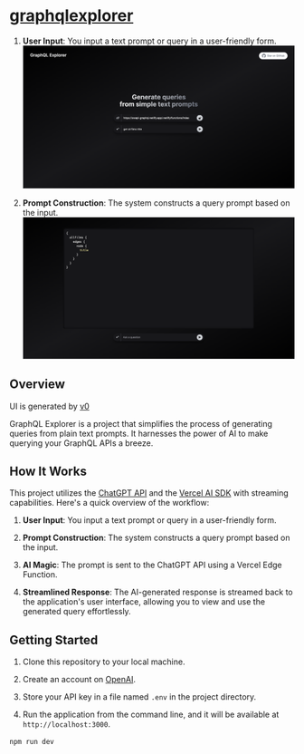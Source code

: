 # [graphqlexplorer](https://graphqlexplorer.vercel.app/)

1. **User Input**: You input a text prompt or query in a user-friendly form.
   [![GraphQL Explorer First Screen](./screen1.png)](https://graphqlexplorer.vercel.app/)

2. **Prompt Construction**: The system constructs a query prompt based on the input.
   [![GraphQL Explorer Second Screen](./screen2.png)](https://graphqlexplorer.vercel.app/)

## Overview

UI is generated by [v0](https://v0.dev)

GraphQL Explorer is a project that simplifies the process of generating queries from plain text prompts. It harnesses the power of AI to make querying your GraphQL APIs a breeze.

## How It Works

This project utilizes the [ChatGPT API](https://openai.com/api/) and the [Vercel AI SDK](https://sdk.vercel.ai/docs) with streaming capabilities. Here's a quick overview of the workflow:

1. **User Input**: You input a text prompt or query in a user-friendly form.

2. **Prompt Construction**: The system constructs a query prompt based on the input.

3. **AI Magic**: The prompt is sent to the ChatGPT API using a Vercel Edge Function.

4. **Streamlined Response**: The AI-generated response is streamed back to the application's user interface, allowing you to view and use the generated query effortlessly.

## Getting Started

1. Clone this repository to your local machine.

2. Create an account on [OpenAI](https://beta.openai.com/account/api-keys).

3. Store your API key in a file named `.env` in the project directory.

4. Run the application from the command line, and it will be available at `http://localhost:3000`.

```bash
npm run dev
```
